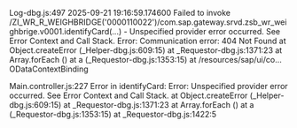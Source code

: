 Log-dbg.js:497 2025-09-21 19:16:59.174600 Failed to invoke /ZI_WR_R_WEIGHBRIDGE('0000110022')/com.sap.gateway.srvd.zsb_wr_weighbrige.v0001.identifyCard(...) - Unspecified provider error occurred. See Error Context and Call Stack.
Error: Communication error: 404 Not Found
    at Object.createError (_Helper-dbg.js:609:15)
    at _Requestor-dbg.js:1371:23
    at Array.forEach (<anonymous>)
    at a (_Requestor-dbg.js:1353:15)
    at /resources/sap/ui/co…ODataContextBinding

Main.controller.js:227 Error in identifyCard:  Error: Unspecified provider error occurred. See Error Context and Call Stack.
    at Object.createError (_Helper-dbg.js:609:15)
    at _Requestor-dbg.js:1371:23
    at Array.forEach (<anonymous>)
    at a (_Requestor-dbg.js:1353:15)
    at _Requestor-dbg.js:1422:5
﻿

